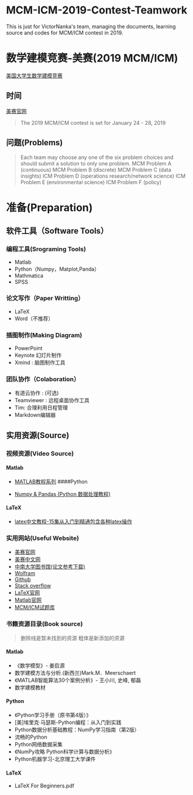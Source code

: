 # MCM-ICM-2019-Contest-Teamwork
This is just for VictorNanka's team, managing the documents,  learning source and codes for MCM/ICM contest in 2019. 
# 数学建模竞赛-美赛(2019 MCM/ICM)

[美国大学生数学建模竞赛](https://baike.baidu.com/item/美国大学生数学建模竞赛)

## 时间

[美赛官网](http://www.comap.com/undergraduate/contests/)
> The 2019 MCM/ICM contest is set for January 24 - 28, 2019

## 问题(Problems)

> Each team may choose any one of the six problem choices and should submit a solution to only one problem.
MCM Problem A (continuous)
MCM Problem B (discrete)
MCM Problem C (data insights)
ICM Problem D (operations research/network science)
ICM Problem E (environmental science)
ICM Problem F (policy)

# 准备(Preparation)

## 软件工具（Software Tools）

### 编程工具(Srograming Tools)

* Matlab
* Python（Numpy，Matplot,Panda）
* Mathmatica
* SPSS

### 论文写作（Paper Writting）

* LaTeX
* Word（不推荐）

### 插图制作(Making Diagram)

* PowerPoint
* Keynote 幻灯片制作
* Xmind : 脑图制作工具

### 团队协作（Colaboration）

* 有道云协作 : (可选)
* Teamviewer : 远程桌面协作工具
* Tim: 合理利用日程管理
* Markdown编辑器


## 实用资源(Source)

### 视频资源(Video Source)

#### Matlab

* [MATLAB教程系列](https://www.bilibili.com/video/av14503445/)
####Python

* [Numpy & Pandas (Python 数据处理教程)](https://www.bilibili.com/video/av16378934/)

#### LaTeX

* [latex中文教程-15集从入门到精通包含各种latex操作]()

### 实用网站(Useful Website)

* [美赛官网](http://www.comap.com/undergraduate/contests/)
* [美赛中文网](http://www.mcmbooks.net)
* [中南大学图书馆(论文参考下载)](http://lib.csu.edu.cn)
* [Wolfram](https://www.wolframalpha.com)
* [Github](https://github.com)
* [Stack overflow](https://stackoverflow.com)
* [LaTeX官网](https://www.latex-project.org)
* [Matlab官网](https://www.mathworks.com/products/matlab.html)
* [MCM/ICM试题库](http://www.shumo.com/wiki/doku.php?id=美国大学生数学建模竞赛_mcm_icm_历年试题)


### 书籍资源目录(Book source)
> 删除线是暂未找到的资源
> 粗体是新添加的资源


#### Matlab
* 《数学模型》- 姜启源
* 数学建模方法与分析.(新西兰)Mark.M．Meerschaert
* 《MATLAB智能算法30个案例分析》- 王小川, 史峰, 郁磊
* 数学建模教材

#### Python
* 《Python学习手册（原书第4版）》
* [美]埃里克·马瑟斯-Python编程：从入门到实践
* Python数据分析基础教程：NumPy学习指南（第2版）
* 流畅的Python 
* Python网络数据采集
* 《NumPy攻略  Python科学计算与数据分析》
* Python机器学习-北京理工大学课件

#### LaTeX
* LaTeX For Beginners.pdf


